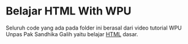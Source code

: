 # Belajar HTML With WPU
Seluruh code yang ada pada folder ini berasal dari video tutorial WPU Unpas Pak Sandhika Galih yaitu belajar [HTML](https://www.youtube.com/watch?v=NBZ9Ro6UKV8&list=PLFIM0718LjIVuONHysfOK0ZtiqUWvrx4F) dasar.
